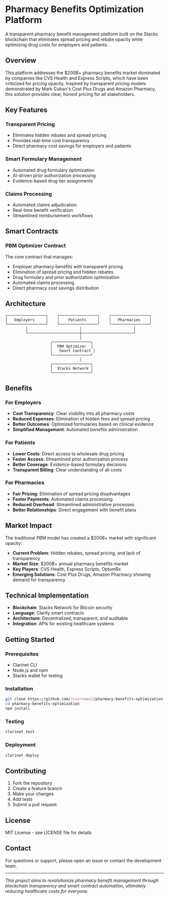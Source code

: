 # Pharmacy Benefits Optimization Platform

A transparent pharmacy benefit management platform built on the Stacks blockchain that eliminates spread pricing and rebate opacity while optimizing drug costs for employers and patients.

## Overview

This platform addresses the $200B+ pharmacy benefits market dominated by companies like CVS Health and Express Scripts, which have been criticized for pricing opacity. Inspired by transparent pricing models demonstrated by Mark Cuban's Cost Plus Drugs and Amazon Pharmacy, this solution provides clear, honest pricing for all stakeholders.

## Key Features

### Transparent Pricing
- Eliminates hidden rebates and spread pricing
- Provides real-time cost transparency
- Direct pharmacy cost savings for employers and patients

### Smart Formulary Management
- Automated drug formulary optimization
- AI-driven prior authorization processing
- Evidence-based drug tier assignments

### Claims Processing
- Automated claims adjudication
- Real-time benefit verification
- Streamlined reimbursement workflows

## Smart Contracts

### PBM Optimizer Contract
The core contract that manages:
- Employer pharmacy benefits with transparent pricing
- Elimination of spread pricing and hidden rebates
- Drug formulary and prior authorization optimization
- Automated claims processing
- Direct pharmacy cost savings distribution

## Architecture

```
┌─────────────────┐    ┌─────────────────┐    ┌─────────────────┐
│   Employers     │    │    Patients     │    │   Pharmacies    │
└─────────────────┘    └─────────────────┘    └─────────────────┘
         │                       │                       │
         └───────────────────────┼───────────────────────┘
                                 │
                    ┌─────────────────┐
                    │  PBM Optimizer  │
                    │   Smart Contract │
                    └─────────────────┘
                                 │
                    ┌─────────────────┐
                    │  Stacks Network │
                    └─────────────────┘
```

## Benefits

### For Employers
- **Cost Transparency**: Clear visibility into all pharmacy costs
- **Reduced Expenses**: Elimination of hidden fees and spread pricing
- **Better Outcomes**: Optimized formularies based on clinical evidence
- **Simplified Management**: Automated benefits administration

### For Patients
- **Lower Costs**: Direct access to wholesale drug pricing
- **Faster Access**: Streamlined prior authorization process
- **Better Coverage**: Evidence-based formulary decisions
- **Transparent Billing**: Clear understanding of all costs

### For Pharmacies
- **Fair Pricing**: Elimination of spread pricing disadvantages
- **Faster Payments**: Automated claims processing
- **Reduced Overhead**: Streamlined administrative processes
- **Better Relationships**: Direct engagement with benefit plans

## Market Impact

The traditional PBM model has created a $200B+ market with significant opacity:
- **Current Problem**: Hidden rebates, spread pricing, and lack of transparency
- **Market Size**: $200B+ annual pharmacy benefits market
- **Key Players**: CVS Health, Express Scripts, OptumRx
- **Emerging Solutions**: Cost Plus Drugs, Amazon Pharmacy showing demand for transparency

## Technical Implementation

- **Blockchain**: Stacks Network for Bitcoin security
- **Language**: Clarity smart contracts
- **Architecture**: Decentralized, transparent, and auditable
- **Integration**: APIs for existing healthcare systems

## Getting Started

### Prerequisites
- Clarinet CLI
- Node.js and npm
- Stacks wallet for testing

### Installation
```bash
git clone https://github.com/[username]/pharmacy-benefits-optimization
cd pharmacy-benefits-optimization
npm install
```

### Testing
```bash
clarinet test
```

### Deployment
```bash
clarinet deploy
```

## Contributing

1. Fork the repository
2. Create a feature branch
3. Make your changes
4. Add tests
5. Submit a pull request

## License

MIT License - see LICENSE file for details

## Contact

For questions or support, please open an issue or contact the development team.

---

*This project aims to revolutionize pharmacy benefit management through blockchain transparency and smart contract automation, ultimately reducing healthcare costs for everyone.*